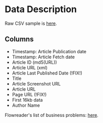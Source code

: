 # Data Description

Raw CSV sample is [here](https://github.com/hackathonBI/Flowreader/tree/master/sample%20data).


## Columns
- Timestamp: Article Publication date
- Timestamp: Article Fetch date
- Article ID (md5(URL))
- Article URL (xml)
- Article Last Published Date (!FIX!)
- Title
- Article Screenshot URL
- Article URL
- Page URL (!FIX!)
- First 16kb data
- Author Name

Flowreader's list of business problems: [here](https://github.com/hackathonBI/Flowreader/blob/master/Tasks.md).